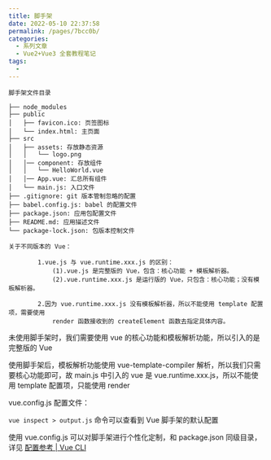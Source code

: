```yaml
---
title: 脚手架
date: 2022-05-10 22:37:58
permalink: /pages/7bcc0b/
categories:
  - 系列文章
  - Vue2+Vue3 全套教程笔记
tags:
  -
---
```


```
脚手架文件目录

├── node_modules
├── public
│   ├── favicon.ico: 页签图标
│   └── index.html: 主页面
├── src
│   ├── assets: 存放静态资源
│   │   └── logo.png
│   │── component: 存放组件
│   │   └── HelloWorld.vue
│   │── App.vue: 汇总所有组件
│   └── main.js: 入口文件
├── .gitignore: git 版本管制忽略的配置
├── babel.config.js: babel 的配置文件
├── package.json: 应用包配置文件
├── README.md: 应用描述文件
└── package-lock.json: 包版本控制文件
```

```
关于不同版本的 Vue：

		1.vue.js 与 vue.runtime.xxx.js 的区别：
			(1).vue.js 是完整版的 Vue，包含：核心功能 + 模板解析器。
			(2).vue.runtime.xxx.js 是运行版的 Vue，只包含：核心功能；没有模板解析器。

		2.因为 vue.runtime.xxx.js 没有模板解析器，所以不能使用 template 配置项，需要使用
			render 函数接收到的 createElement 函数去指定具体内容。
```

未使用脚手架时，我们需要使用 vue 的核心功能和模板解析功能，所以引入的是完整版的 Vue

使用脚手架后，模板解析功能使用 vue-template-compiler 解析，所以我们只需要核心功能即可，故 main.js 中引入的 vue 是 vue.runtime.xxx.js，所以不能使用 template 配置项，只能使用 render


vue.config.js 配置文件：

`vue inspect > output.js` 命令可以查看到 Vue 脚手架的默认配置

使用 vue.config.js 可以对脚手架进行个性化定制，和 package.json 同级目录，详见 [配置参考 | Vue CLI](https://cli.vuejs.org/zh/config/#vue-config-js)
